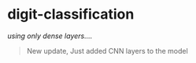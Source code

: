 
# digit-classification
_using only dense layers...._

> New update, Just added CNN layers to the model

